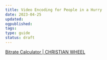 ```yaml
---
title: Video Encoding for People in a Hurry
date: 2023-04-25
updated:
ogpublished:
tags:
type: guide
status: draft
---
```


[Bitrate Calculator | CHRISTIAN WHEEL](https://www.christianwheel.com/post/2017/01/23/bitrate-calculator)